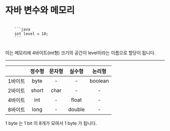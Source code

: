 # 자바 변수와 메모리

<pre>
  <code>
    ```java
    int level = 10;
    ```
  </code>
</pre>

이는 메모리에 4바이트(int형) 크기의 공간이 level이라는 이름으로 할당이 됩니다.

---

|     |정수형|문자형|실수형|논리형|
|:-----:|:-----:|:------:|:-----:|:-------:|
|1바이트|byte|-|-|boolean|
|2바이트|short|char|-|-|
|4바이트|int|-|float|-|
|8바이트|long|-|double|-|

1 byte 는 1 bit 이 8개가 모여서 1 byte 가 됩니다. 
